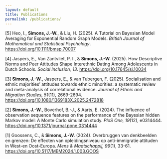 ```yaml
---
layout: default
title: Publications
permalink: /publications/
---
```


[5] Heo, I., **Simons, J.-W.**, & Liu, H. (2025). A Tutorial on Bayesian Model Averaging for Exponential Random Graph Models. *British Journal of Mathematical and Statistical Psychology*. <a href="https://doi.org/10.1111/bmsp.70007"> https://doi.org/10.1111/bmsp.70007</a>  

[4] Jaspers, E., Van Zantvliet, P. I., & **Simons, J.-W.** (2025). How Descriptive Norms and Peer Attitudes Shape Interethnic Dating Among Adolescents in Dutch Schools. *Social Inclusion, 13*. <a href="https://doi.org/10.17645/si.10034"> https://doi.org/10.17645/si.10034</a>  

[3] **Simons, J.-W.**, Jaspers, E., & van Tubergen, F. (2025). Socialisation and ethnic majorities’ attitudes towards ethnic minorities: a systematic review and meta-analysis of correlational evidence. *Journal of Ethnic and Migration Studies, 51*(11), 2669-2694. <a href="https://doi.org/10.1080/1369183X.2025.2472818"> https://doi.org/10.1080/1369183X.2025.2472818</a>

[2] **Simons, J.-W.**, Boverhof, B.-J., & Aarts, E. (2024). The influence of observation sequence features on the performance of the Bayesian hidden Markov model: A Monte Carlo simulation study. *PloS One, 19*(12), e0314444. <a href="https://doi.org/10.1371/journal.pone.0314444"> https://doi.org/10.1371/journal.pone.0314444</a>

[1] Goossens, C., & **Simons, J.-W.** (2024). Overbruggen van denkbeelden en grenzen: De effecten van opleidingsniveau op anti-immigratie attituden in West-en Oost-Europa. *Mens & Maatschappij, 99*(1), 33-61. <a href="https://doi.org/10.5117/MEM2024.1.003.GOOS"> https://doi.org/10.5117/MEM2024.1.003.GOOS</a>



